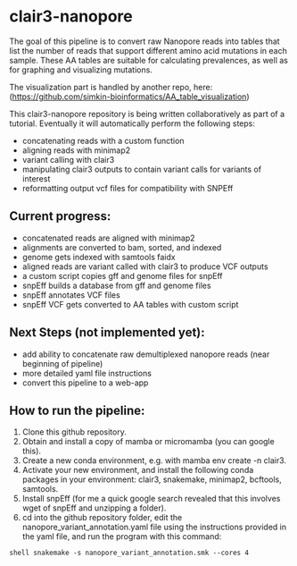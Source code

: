 # clair3-nanopore

The goal of this pipeline is to convert raw Nanopore reads into tables that list
the number of reads that support different amino acid mutations in each sample.
These AA tables are suitable for calculating prevalences, as well as for
graphing and visualizing mutations.

The visualization part is handled by another repo, here:
(https://github.com/simkin-bioinformatics/AA_table_visualization)

This clair3-nanopore repository is being written collaboratively as part of a
tutorial. Eventually it will automatically perform the following steps:

- concatenating reads with a custom function
- aligning reads with minimap2
- variant calling with clair3
- manipulating clair3 outputs to contain variant calls for variants of interest
- reformatting output vcf files for compatibility with SNPEff

## Current progress:

- concatenated reads are aligned with minimap2
- alignments are converted to bam, sorted, and indexed
- genome gets indexed with samtools faidx
- aligned reads are variant called with clair3 to produce VCF outputs
- a custom script copies gff and genome files for snpEff
- snpEff builds a database from gff and genome files
- snpEff annotates VCF files
- snpEff VCF gets converted to AA tables with custom script

## Next Steps (not implemented yet):

- add ability to concatenate raw demultiplexed nanopore reads (near beginning of
  pipeline)
- more detailed yaml file instructions
- convert this pipeline to a web-app

## How to run the pipeline:

1. Clone this github repository.
2. Obtain and install a copy of mamba or micromamba (you can google this).
3. Create a new conda environment, e.g. with mamba env create -n clair3.
4. Activate your new environment, and install the following conda packages in
   your environment: clair3, snakemake, minimap2, bcftools, samtools.
5. Install snpEff (for me a quick google search revealed that this involves wget
   of snpEff and unzipping a folder).
6. cd into the github repository folder, edit the
   nanopore_variant_annotation.yaml file using the instructions provided in the
   yaml file, and run the program with this command:

`shell
snakemake -s nanopore_variant_annotation.smk --cores 4
`
